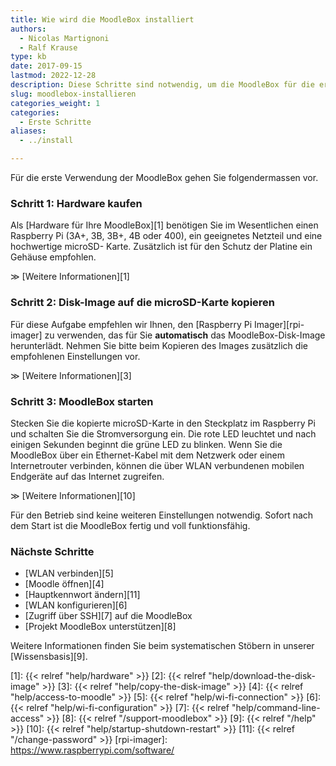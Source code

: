 ```yaml
---
title: Wie wird die MoodleBox installiert
authors:
  - Nicolas Martignoni
  - Ralf Krause
type: kb
date: 2017-09-15
lastmod: 2022-12-28
description: Diese Schritte sind notwendig, um die MoodleBox für die erste Verwendung zu installieren
slug: moodlebox-installieren
categories_weight: 1
categories:
  - Erste Schritte
aliases:
  - ../install

---
```

Für die erste Verwendung der MoodleBox gehen Sie folgendermassen vor.

### Schritt 1: Hardware kaufen

Als [Hardware für Ihre MoodleBox][1] benötigen Sie im Wesentlichen einen Raspberry Pi (3A+, 3B, 3B+, 4B oder 400), ein geeignetes Netzteil und eine hochwertige microSD- Karte. Zusätzlich ist für den Schutz der Platine ein Gehäuse empfohlen.

&Gt; [Weitere Informationen][1]

### Schritt 2: Disk-Image auf die microSD-Karte kopieren

Für diese Aufgabe empfehlen wir Ihnen, den [Raspberry Pi Imager][rpi-imager] zu verwenden, das für Sie __automatisch__ das MoodleBox-Disk-Image herunterlädt. Nehmen Sie bitte beim Kopieren des Images zusätzlich die empfohlenen Einstellungen vor.

&Gt; [Weitere Informationen][3]

### Schritt 3: MoodleBox starten

Stecken Sie die kopierte microSD-Karte in den Steckplatz im Raspberry Pi und schalten Sie die Stromversorgung ein. Die rote LED leuchtet und nach einigen Sekunden beginnt die grüne LED zu blinken. Wenn Sie die MoodleBox über ein Ethernet-Kabel mit dem Netzwerk oder einem Internetrouter verbinden, können die über WLAN verbundenen mobilen Endgeräte auf das Internet zugreifen.

&Gt; [Weitere Informationen][10]

Für den Betrieb sind keine weiteren Einstellungen notwendig. Sofort nach dem Start ist die MoodleBox fertig und voll funktionsfähig.

### Nächste Schritte

  * [WLAN verbinden][5]
  * [Moodle öffnen][4]
  * [Hauptkennwort ändern][11]
  * [WLAN konfigurieren][6]
  * [Zugriff über SSH][7] auf die MoodleBox
  * [Projekt MoodleBox unterstützen][8]

Weitere Informationen finden Sie beim systematischen Stöbern in unserer [Wissensbasis][9].

 [1]: {{< relref "help/hardware" >}}
 [2]: {{< relref "help/download-the-disk-image" >}}
 [3]: {{< relref "help/copy-the-disk-image" >}}
 [4]: {{< relref "help/access-to-moodle" >}}
 [5]: {{< relref "help/wi-fi-connection" >}}
 [6]: {{< relref "help/wi-fi-configuration" >}}
 [7]: {{< relref "help/command-line-access" >}}
 [8]: {{< relref "/support-moodlebox" >}}
 [9]: {{< relref "/help" >}}
 [10]: {{< relref "help/startup-shutdown-restart" >}}
 [11]: {{< relref "/change-password" >}}
 [rpi-imager]: https://www.raspberrypi.com/software/
